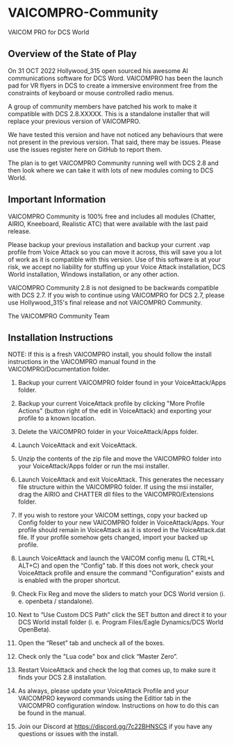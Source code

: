 # VAICOMPRO-Community
VAICOM PRO for DCS World

## Overview of the State of Play

On 31 OCT 2022 Hollywood_315 open sourced his awesome AI communications software for DCS Word. VAICOMPRO has been the launch pad for VR flyers in DCS to create a
immersive environment free from the constraints of keyboard or mouse controlled radio menus.

A group of community members have patched his work to make it compatible with DCS 2.8.XXXXX. This is a standalone installer that will replace your previous version of VAICOMPRO.

We have tested this version and have not noticed any behaviours that were not present in the previous version. That said, there may be issues. Please use the issues register here on GitHub to report them.

The plan is to get VAICOMPRO Community running well with DCS 2.8 and then look where we can take it with lots of new modules coming to DCS World.

## Important Information

VAICOMPRO Community is 100% free and includes all modules (Chatter, AIRIO, Kneeboard, Realistic ATC) that were available with the last paid release.

Please backup your previous installation and backup your current .vap profile from Voice Attack so you can move it across, this will save you a lot of work as it is compatible with this version.
Use of this software is at your risk, we accept no liability for stuffing up your Voice Attack installation, DCS World installation, Windows installation, or any other action.

VAICOMPRO Community 2.8 is not designed to be backwards compatible with DCS 2.7. If you wish to continue using VAICOMPRO for DCS 2.7, please use Hollywood_315's final release and not VAICOMPRO Community.

The VAICOMPRO Community Team

## Installation Instructions

NOTE: If this is a fresh VAICOMPRO install, you should follow the install instructions in the VAICOMPRO manual found in the VAICOMPRO/Documentation folder.
	

1. Backup your current VAICOMPRO folder found in your VoiceAttack/Apps folder.

2. Backup your current VoiceAttack profile by clicking "More Profile Actions" (button right of the edit in VoiceAttack) and exporting your profile to a known location.

3. Delete the VAICOMPRO folder in your VoiceAttack/Apps folder.

4. Launch VoiceAttack and exit VoiceAttack.

5. Unzip the contents of the zip file and move the VAICOMPRO folder into your VoiceAttack/Apps folder or run the msi installer.
	
6. Launch VoiceAttack and exit VoiceAttack. This generates the necessary file structure within the VAICOMPRO folder. If using the msi installer, drag the AIRIO and CHATTER dll files to the VAICOMPRO/Extensions folder.

7. If you wish to restore your VAICOM settings, copy your backed up Config folder to your new VAICOMPRO folder in VoiceAttack/Apps. Your profile should remain in VoiceAttack as it is stored in the VoiceAttack.dat file. If your profile somehow gets changed, import your backed up profile.
	
8. Launch VoiceAttack and launch the VAICOM config menu (L CTRL+L ALT+C) and open the “Config” tab. If this does not work, check your VoiceAttack profile and ensure the command "Configuration" exists and is enabled with the proper shortcut.

9. Check Fix Reg and move the sliders to match your DCS World version (i. e. openbeta / standalone).

10. Next to “Use Custom DCS Path” click the SET button and direct it to your DCS World install folder (i. e. Program Files/Eagle Dynamics/DCS World OpenBeta).

11. Open the “Reset” tab and uncheck all of the boxes.

12. Check only the "Lua code" box and click “Master Zero”.

12. Restart VoiceAttack and check the log that comes up, to make sure it finds your DCS 2.8 installation.

13. As always, please update your VoiceAttack Profile and your VAICOMPRO keyword commands using the Editior tab in the VAICOMPRO configuration window. Instructions on how to do this can be found in the manual.
	
14. Join our Discord at https://discord.gg/7c22BHNSCS if you have any questions or issues with the install.
